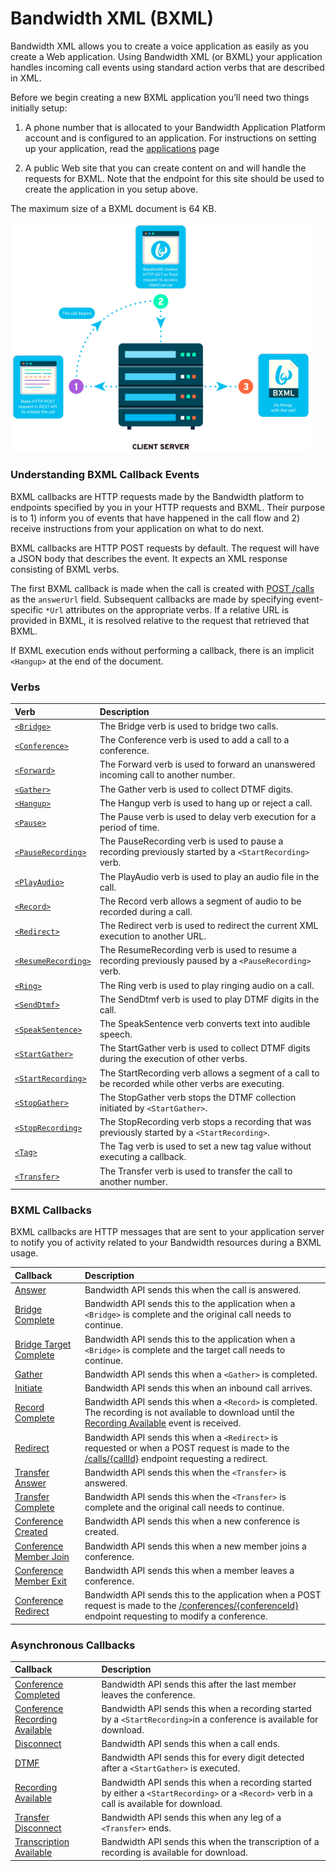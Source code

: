 # Bandwidth XML (BXML)

Bandwidth XML allows you to create a voice application as easily as you create a Web application. Using Bandwidth XML (or BXML) your application handles incoming call events using standard action verbs that are described in XML.

Before we begin creating a new BXML application you’ll need two things initially setup:

1. A phone number that is allocated to your Bandwidth Application Platform account and is configured to an application. For instructions on setting up your application, read the [applications](../../account/applications/about.md) page

2. A public Web site that you can create content on and will handle the requests for BXML. Note that the endpoint for this site should be used to create the application in you setup above.

The maximum size of a BXML document is 64 KB.

<img src="../../images/bxml_how.png" style="max-width:95%">

###  Understanding BXML Callback Events
BXML callbacks are HTTP requests made by the Bandwidth platform to endpoints specified by you in your HTTP requests and BXML. Their purpose
is to 1) inform you of events that have happened in the call flow and 2) receive instructions from your
application on what to do next.

BXML callbacks are HTTP POST requests by default.  The request will have a JSON body that describes the event.  It
expects an XML response consisting of BXML verbs.

The first BXML callback is made when the call is created with [POST /calls](../methods/calls/postCalls.md) as
the `answerUrl` field.  Subsequent callbacks are made by specifying event-specific `*Url` attributes on the appropriate verbs.  If a
relative URL is provided in BXML, it is resolved relative to the request that retrieved that BXML.

If BXML execution ends without performing a callback, there is an implicit `<Hangup>` at the end of the document.

### Verbs

| Verb                                            | Description                                                                                           |
|:------------------------------------------------|:------------------------------------------------------------------------------------------------------|
| [`<Bridge>`](verbs/bridge.md)                   | The Bridge verb is used to bridge two calls.                                                          |
| [`<Conference>`](verbs/conference.md)           | The Conference verb is used to add a call to a conference.                                            |
| [`<Forward>`](verbs/forward.md)                 | The Forward verb is used to forward an unanswered incoming call to another number.                    |
| [`<Gather>`](verbs/gather.md)                   | The Gather verb is used to collect DTMF digits.                                                       |
| [`<Hangup>`](verbs/hangup.md)                   | The Hangup verb is used to hang up or reject a call.                                                  |
| [`<Pause>`](verbs/pause.md)                     | The Pause verb is used to delay verb execution for a period of time.                                  |
| [`<PauseRecording>`](verbs/pauseRecording.md)   | The PauseRecording verb is used to pause a recording previously started by a `<StartRecording>` verb. |
| [`<PlayAudio>`](verbs/playAudio.md)             | The PlayAudio verb is used to play an audio file in the call.                                         |
| [`<Record>`](verbs/record.md)                   | The Record verb allows a segment of audio to be recorded during a call.                               |
| [`<Redirect>`](verbs/redirect.md)               | The Redirect verb is used to redirect the current XML execution to another URL.                       |
| [`<ResumeRecording>`](verbs/resumeRecording.md) | The ResumeRecording verb is used to resume a recording previously paused by a `<PauseRecording>` verb.|
| [`<Ring>`](verbs/ring.md)                       | The Ring verb is used to play ringing audio on a call.                                                |
| [`<SendDtmf>`](verbs/sendDtmf.md)               | The SendDtmf verb is used to play DTMF digits in the call.                                            |
| [`<SpeakSentence>`](verbs/speakSentence.md)     | The SpeakSentence verb converts text into audible speech.                                             |
| [`<StartGather>`](verbs/startGather.md)         | The StartGather verb is used to collect DTMF digits during the execution of other verbs. |
| [`<StartRecording>`](verbs/startRecording.md)   | The StartRecording verb allows a segment of a call to be recorded while other verbs are executing.    |
| [`<StopGather>`](verbs/stopGather.md)           | The StopGather verb stops the DTMF collection initiated by `<StartGather>`. |
| [`<StopRecording>`](verbs/stopRecording.md)     | The StopRecording verb stops a recording that was previously started by a `<StartRecording>`.         |
| [`<Tag>`](verbs/tag.md)                         | The Tag verb is used to set a new tag value without executing a callback. |
| [`<Transfer>`](verbs/transfer.md)               | The Transfer verb is used to transfer the call to another number.                                     |

### BXML Callbacks

BXML callbacks are HTTP messages that are sent to your application server to notify you of activity related to your Bandwidth resources during a BXML usage.

| Callback                                                    | Description                                                                                                                                                                                |
|:------------------------------------------------------------|:-------------------------------------------------------------------------------------------------------------------------------------------------------------------------------------------|
| [Answer](callbacks/answer.md)                               | Bandwidth API sends this when the call is answered.                                                                                                                                        |
| [Bridge Complete](callbacks/bridgeComplete.md)              | Bandwidth API sends this to the application when a `<Bridge>` is complete and the original call needs to continue.                                                                         |
| [Bridge Target Complete](callbacks/bridgeTargetComplete.md) | Bandwidth API sends this to the application when a `<Bridge>` is complete and the target call needs to continue.                                                                           |
| [Gather](callbacks/gather.md)                               | Bandwidth API sends this when a `<Gather>` is completed.                                                                                                                                   |
| [Initiate](callbacks/initiate.md)                           | Bandwidth API sends this when an inbound call arrives.                                                                                                                                     |
| [Record Complete](callbacks/recordComplete.md)              | Bandwidth API sends this when a `<Record>` is completed. The recording is not available to download until the [Recording Available](callbacks/recordingAvailable.md) event is received.    |
| [Redirect](callbacks/redirect.md)                           | Bandwidth API sends this when a `<Redirect>` is requested or when a POST request is made to the [/calls/{callId}](../methods/calls/postCallsCallId.md) endpoint requesting a redirect.     |
| [Transfer Answer](callbacks/transferAnswer.md)              | Bandwidth API sends this when the `<Transfer>` is answered.                                                                                                                                  |
| [Transfer Complete](callbacks/transferComplete.md)          | Bandwidth API sends this when the `<Transfer>` is complete and the original call needs to continue.                                                                                        |
| [Conference Created](callbacks/conferenceCreated.md)        | Bandwidth API sends this when a new conference is created.                                                                                                                                 |
| [Conference Member Join](callbacks/conferenceMemberJoin.md) | Bandwidth API sends this when a new member joins a conference.                                                                                                                             |
| [Conference Member Exit](callbacks/conferenceMemberExit.md) | Bandwidth API sends this when a member leaves a conference.                                                                                                                                |
| [Conference Redirect](callbacks/conferenceRedirect.md)      | Bandwidth API sends this to the application when a POST request is made to the [/conferences/{conferenceId}](../methods/conferences/postConferencesConferenceId.md) endpoint requesting to modify a conference. |

### Asynchronous Callbacks
| Callback                                                       | Description                                                                                                                      |
|:---------------------------------------------------------------|:---------------------------------------------------------------------------------------------------------------------------------|
| [Conference Completed](callbacks/conferenceCompleted.md)       | Bandwidth API sends this after the last member leaves the conference. |
| [Conference Recording Available](callbacks/conferenceRecordingAvailable.md) | Bandwidth API sends this when a recording started by a `<StartRecording>`in a conference is available for download. |
| [Disconnect](callbacks/disconnect.md)                          | Bandwidth API sends this when a call ends. |
| [DTMF](callbacks/dtmf.md)                                      | Bandwidth API sends this for every digit detected after a `<StartGather>` is executed. |
| [Recording Available](callbacks/recordingAvailable.md)         | Bandwidth API sends this when a recording started by either a `<StartRecording>` or a `<Record>` verb in a call is available for download. |
| [Transfer Disconnect](callbacks/transferDisconnect.md)         | Bandwidth API sends this when any leg of a `<Transfer>` ends.                                                                    |
| [Transcription Available](callbacks/transcriptionAvailable.md) | Bandwidth API sends this when the transcription of a recording is available for download.                                        |
